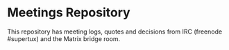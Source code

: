 # Meetings Repository
This repository has meeting logs, quotes and decisions from IRC (freenode #supertux) and the Matrix bridge room.
